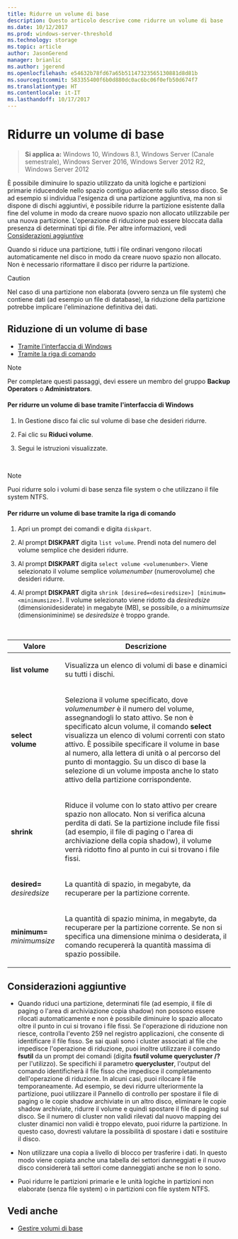 ```yaml
---
title: Ridurre un volume di base
description: Questo articolo descrive come ridurre un volume di base
ms.date: 10/12/2017
ms.prod: windows-server-threshold
ms.technology: storage
ms.topic: article
author: JasonGerend
manager: brianlic
ms.author: jgerend
ms.openlocfilehash: e54632b78fd67a65b51147323565130881d8d81b
ms.sourcegitcommit: 583355400f6b0d880dc0ac6bc06f0efb50d674f7
ms.translationtype: HT
ms.contentlocale: it-IT
ms.lasthandoff: 10/17/2017
---
```

# <a name="shrink-a-basic-volume"></a>Ridurre un volume di base

> **Si applica a:** Windows 10, Windows 8.1, Windows Server (Canale semestrale), Windows Server 2016, Windows Server 2012 R2, Windows Server 2012

È possibile diminuire lo spazio utilizzato da unità logiche e partizioni primarie riducendole nello spazio contiguo adiacente sullo stesso disco. Se ad esempio si individua l'esigenza di una partizione aggiuntiva, ma non si dispone di dischi aggiuntivi, è possibile ridurre la partizione esistente dalla fine del volume in modo da creare nuovo spazio non allocato utilizzabile per una nuova partizione. L'operazione di riduzione può essere bloccata dalla presenza di determinati tipi di file. Per altre informazioni, vedi [Considerazioni aggiuntive](#addcon) 

Quando si riduce una partizione, tutti i file ordinari vengono rilocati automaticamente nel disco in modo da creare nuovo spazio non allocato. Non è necessario riformattare il disco per ridurre la partizione.

> [!CAUTION]
> Nel caso di una partizione non elaborata (ovvero senza un file system) che contiene dati (ad esempio un file di database), la riduzione della partizione potrebbe implicare l'eliminazione definitiva dei dati.

## <a name="shrinking-a-basic-volume"></a>Riduzione di un volume di base

-   [Tramite l'interfaccia di Windows](#BKMK_WINUI)
-   [Tramite la riga di comando](#BKMK_CMD)

> [!NOTE]
> Per completare questi passaggi, devi essere un membro del gruppo **Backup Operators** o **Administrators**.

<a id="BKMK_WINUI"></a>
#### <a name="to-shrink-a-basic-volume-using-the-windows-interface"></a>Per ridurre un volume di base tramite l'interfaccia di Windows

1.  In Gestione disco fai clic sul volume di base che desideri ridurre.

2.  Fai clic su **Riduci volume**.

3.  Segui le istruzioni visualizzate.

<br />

> [!NOTE]
> Puoi ridurre solo i volumi di base senza file system o che utilizzano il file system NTFS.

<a id="BKMK_CMD"></a>
#### <a name="to-shrink-a-basic-volume-using-a-command-line"></a>Per ridurre un volume di base tramite la riga di comando

1.  Apri un prompt dei comandi e digita `diskpart`.

2.  Al prompt **DISKPART** digita `list volume`. Prendi nota del numero del volume semplice che desideri ridurre.

3.  Al prompt **DISKPART** digita `select volume <volumenumber>`. Viene selezionato il volume semplice *volumenumber* (numerovolume) che desideri ridurre.

4.  Al prompt **DISKPART** digita `shrink [desired=<desiredsize>] [minimum=<minimumsize>]`. Il volume selezionato viene ridotto da *desiredsize* (dimensionidesiderate) in megabyte (MB), se possibile, o a *minimumsize* (dimensioniminime) se *desiredsize* è troppo grande.

<br />

| Valore | Descrizione|
|---|---|
| <p>**list volume**</p> | <p>Visualizza un elenco di volumi di base e dinamici su tutti i dischi.</p>|
| <p>**select volume**</p> | <p>Seleziona il volume specificato, dove <em>volumenumber</em> è il numero del volume, assegnandogli lo stato attivo. Se non è specificato alcun volume, il comando **select** visualizza un elenco di volumi correnti con stato attivo. È possibile specificare il volume in base al numero, alla lettera di unità o al percorso del punto di montaggio. Su un disco di base la selezione di un volume imposta anche lo stato attivo della partizione corrispondente.</p> |
| <p>**shrink**</p> | <p>Riduce il volume con lo stato attivo per creare spazio non allocato. Non si verifica alcuna perdita di dati. Se la partizione include file fissi (ad esempio, il file di paging o l'area di archiviazione della copia shadow), il volume verrà ridotto fino al punto in cui si trovano i file fissi. |
| <p>**desired=** <em>desiredsize</em></p> | <p>La quantità di spazio, in megabyte, da recuperare per la partizione corrente.</p> |
| <p>**minimum=** <em>minimumsize</em></p> | <p>La quantità di spazio minima, in megabyte, da recuperare per la partizione corrente. Se non si specifica una dimensione minima o desiderata, il comando recupererà la quantità massima di spazio possibile.</p> 

<a id="addcon"></a>

## <a name="additional-considerations"></a>Considerazioni aggiuntive

-   Quando riduci una partizione, determinati file (ad esempio, il file di paging o l'area di archiviazione copia shadow) non possono essere rilocati automaticamente e non è possibile diminuire lo spazio allocato oltre il punto in cui si trovano i file fissi. Se l'operazione di riduzione non riesce, controlla l'evento 259 nel registro applicazioni, che consente di identificare il file fisso. Se sai quali sono i cluster associati al file che impedisce l'operazione di riduzione, puoi inoltre utilizzare il comando **fsutil** da un prompt dei comandi (digita **fsutil volume querycluster /?** per l'utilizzo). Se specifichi il parametro **querycluster**, l'output del comando identificherà il file fisso che impedisce il completamento dell'operazione di riduzione.
In alcuni casi, puoi rilocare il file temporaneamente. Ad esempio, se devi ridurre ulteriormente la partizione, puoi utilizzare il Pannello di controllo per spostare il file di paging o le copie shadow archiviate in un altro disco, eliminare le copie shadow archiviate, ridurre il volume e quindi spostare il file di paging sul disco. Se il numero di cluster non validi rilevati dal nuovo mapping dei cluster dinamici non validi è troppo elevato, puoi ridurre la partizione. In questo caso, dovresti valutare la possibilità di spostare i dati e sostituire il disco.

-  Non utilizzare una copia a livello di blocco per trasferire i dati. In questo modo viene copiata anche una tabella dei settori danneggiati e il nuovo disco considererà tali settori come danneggiati anche se non lo sono.

-   Puoi ridurre le partizioni primarie e le unità logiche in partizioni non elaborate (senza file system) o in partizioni con file system NTFS.

## <a name="see-also"></a>Vedi anche

-   [Gestire volumi di base](manage-basic-volumes.md)